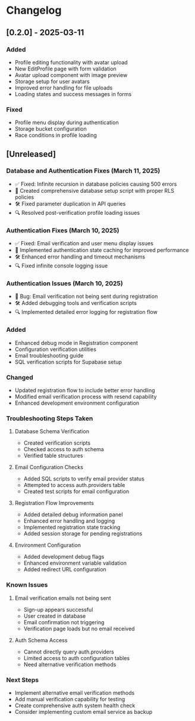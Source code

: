 # Changelog

## [0.2.0] - 2025-03-11

### Added

- Profile editing functionality with avatar upload
- New EditProfile page with form validation
- Avatar upload component with image preview
- Storage setup for user avatars
- Improved error handling for file uploads
- Loading states and success messages in forms

### Fixed

- Profile menu display during authentication
- Storage bucket configuration
- Race conditions in profile loading

## [Unreleased]

### Database and Authentication Fixes (March 11, 2025)

- ✅ Fixed: Infinite recursion in database policies causing 500 errors
- 🔄 Created comprehensive database setup script with proper RLS policies
- 🛠️ Fixed parameter duplication in API queries
- 🔍 Resolved post-verification profile loading issues

### Authentication Fixes (March 10, 2025)

- ✅ Fixed: Email verification and user menu display issues
- 🔄 Implemented authentication state caching for improved performance
- 🛠️ Enhanced error handling and timeout mechanisms
- 🔍 Fixed infinite console logging issue

### Authentication Issues (March 10, 2025)

- 🐛 Bug: Email verification not being sent during registration
- 🛠️ Added debugging tools and verification scripts
- 🔍 Implemented detailed error logging for registration flow

### Added

- Enhanced debug mode in Registration component
- Configuration verification utilities
- Email troubleshooting guide
- SQL verification scripts for Supabase setup

### Changed

- Updated registration flow to include better error handling
- Modified email verification process with resend capability
- Enhanced development environment configuration

### Troubleshooting Steps Taken

1. Database Schema Verification

   - Created verification scripts
   - Checked access to auth schema
   - Verified table structures

2. Email Configuration Checks

   - Added SQL scripts to verify email provider status
   - Attempted to access auth.providers table
   - Created test scripts for email configuration

3. Registration Flow Improvements

   - Added detailed debug information panel
   - Enhanced error handling and logging
   - Implemented registration state tracking
   - Added session storage for pending registrations

4. Environment Configuration
   - Added development debug flags
   - Enhanced environment variable validation
   - Added redirect URL configuration

### Known Issues

1. Email verification emails not being sent

   - Sign-up appears successful
   - User created in database
   - Email confirmation not triggering
   - Verification page loads but no email received

2. Auth Schema Access
   - Cannot directly query auth.providers
   - Limited access to auth configuration tables
   - Need alternative verification methods

### Next Steps

- Implement alternative email verification methods
- Add manual verification capability for testing
- Create comprehensive auth system health check
- Consider implementing custom email service as backup
